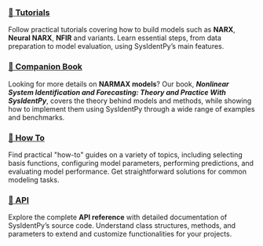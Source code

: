 <div class="feature-grid">
  <div class="feature-card">
    <a href="https://sysidentpy.org/user-guide/tutorials/your-first-model/" class="feature-link">
      <h3>🧩 Tutorials</h3>
    </a>
    <p>Follow practical tutorials covering how to build models such as <strong>NARX</strong>, <strong>Neural NARX</strong>, <strong>NFIR</strong> and variants. Learn essential steps, from data preparation to model evaluation, using SysIdentPy’s main features.</p>
  </div>
  <div class="feature-card">
    <a href="https://sysidentpy.org/book/0-Preface/" class="feature-link">
      <h3>📝 Companion Book</h3>
    </a>
    <p>Looking for more details on <strong>NARMAX models</strong>? Our book, <em><strong>Nonlinear System Identification and Forecasting: Theory and Practice With SysIdentPy</strong></em>, covers the theory behind models and methods, while showing how to implement them using SysIdentPy through a wide range of examples and benchmarks.</p>
  </div>
  <div class="feature-card">
    <a href="https://sysidentpy.org/user-guide/how-to/create-a-narx-neural-network/" class="feature-link">
      <h3>🔗 How To</h3>
    </a>
    <p>Find practical "how-to" guides on a variety of topics, including selecting basis functions, configuring model parameters, performing predictions, and evaluating model performance. Get straightforward solutions for common modeling tasks.</p>
  </div>
  <div class="feature-card">
    <a href="https://sysidentpy.org/user-guide/API/narmax-base/" class="feature-link">
      <h3>🎯 API</h3>
    </a>
    <p>Explore the complete <strong>API reference</strong> with detailed documentation of SysIdentPy’s source code. Understand class structures, methods, and parameters to extend and customize functionalities for your projects.</p>
  </div>
</div>

